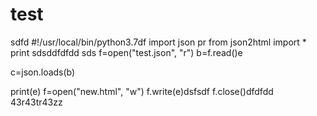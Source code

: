 # test

sdfd
#!/usr/local/bin/python3.7df
import json pr
from json2html import *
print sdsddfdfdd
sds
f=open("test.json", "r")
b=f.read()e

c=json.loads(b)




print(e)
f=open("new.html", "w")
f.write(e)dsfsdf
f.close()dfdfdd
43r43tr43zz
